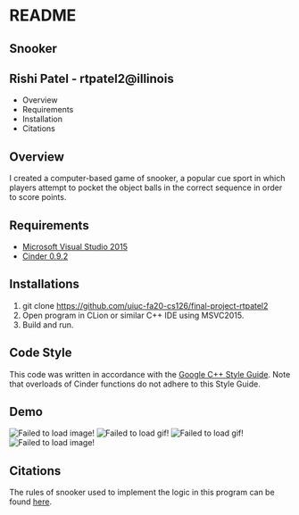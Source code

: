 # README

## Snooker

## Rishi Patel - rtpatel2@illinois

- Overview
- Requirements
- Installation
- Citations

## Overview

I created a computer-based game of snooker, a popular cue sport in which
players attempt to pocket the object balls in the correct sequence in order
to score points.

## Requirements

- [Microsoft Visual Studio 2015](https://visualstudio.microsoft.com/vs/older-downloads/)
- [Cinder 0.9.2](https://libcinder.org/download)

## Installations

1. git clone https://github.com/uiuc-fa20-cs126/final-project-rtpatel2
2. Open program in CLion or similar C++ IDE using MSVC2015.
3. Build and run.

## Code Style

This code was written in accordance with the 
[Google C++ Style Guide](https://google.github.io/styleguide/cppguide.html). Note that overloads of Cinder
 functions do not adhere to this Style Guide.
 
## Demo

![Failed to load image!](https://i.gyazo.com/bf5dbeb29becc9c5a48dfd6d1c7475ed.png)
![Failed to load gif!](https://i.imgur.com/gla2SZw.gif)
![Failed to load gif!](https://i.imgur.com/2kceMnj.gif)
![Failed to load image!](https://i.gyazo.com/d6445064d5ccd91cd0bea9936ac9e3ef.png)

## Citations

The rules of snooker used to implement the logic in this program can be found
 [here](https://en.wikipedia.org/wiki/Rules_of_snooker).
